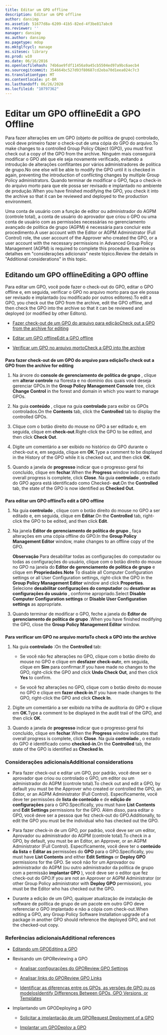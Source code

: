 ```yaml
---
title: Editar um GPO offline
description: Editar um GPO offline
author: dansimp
ms.assetid: 51677d8a-6209-41b5-82ed-4f3be817abc0
ms.reviewer: ''
manager: dansimp
ms.author: dansimp
ms.pagetype: mdop
ms.mktglfcycl: manage
ms.sitesec: library
ms.prod: w10
ms.date: 06/16/2016
ms.openlocfilehash: 74b6ae9fdf11456a9a45cb5504ed97a9bc6aecb4
ms.sourcegitcommit: 354664bc527d93f80687cd2eba70d1eea024c7c3
ms.translationtype: MT
ms.contentlocale: pt-BR
ms.lasthandoff: 06/26/2020
ms.locfileid: "10797362"
---
```

# <span data-ttu-id="336ba-103">Editar um GPO offline</span><span class="sxs-lookup"><span data-stu-id="336ba-103">Edit a GPO Offline</span></span>


<span data-ttu-id="336ba-104">Para fazer alterações em um GPO (objeto de política de grupo) controlado, você deve primeiro fazer o check-out de uma cópia do GPO do arquivo.</span><span class="sxs-lookup"><span data-stu-id="336ba-104">To make changes to a controlled Group Policy Object (GPO), you must first check out a copy of the GPO from the archive.</span></span> <span data-ttu-id="336ba-105">Ninguém mais conseguirá modificar o GPO até que ele seja novamente verificado, evitando a introdução de alterações conflitantes por vários administradores de política de grupo.</span><span class="sxs-lookup"><span data-stu-id="336ba-105">No one else will be able to modify the GPO until it is checked in again, preventing the introduction of conflicting changes by multiple Group Policy administrators.</span></span> <span data-ttu-id="336ba-106">Quando terminar de modificar o GPO, faça o check-in do arquivo morto para que ele possa ser revisado e implantado no ambiente de produção.</span><span class="sxs-lookup"><span data-stu-id="336ba-106">When you have finished modifying the GPO, you check it into the archive so that it can be reviewed and deployed to the production environment.</span></span>

<span data-ttu-id="336ba-107">Uma conta de usuário com a função de editor ou administrador do AGPM (controle total), a conta de usuário do aprovador que criou o GPO ou uma conta de usuário com as permissões necessárias no gerenciamento avançado de política de grupo (AGPM) é necessária para concluir este procedimento.</span><span class="sxs-lookup"><span data-stu-id="336ba-107">A user account with the Editor or AGPM Administrator (Full Control) role, the user account of the Approver who created the GPO, or a user account with the necessary permissions in Advanced Group Policy Management (AGPM) is required to complete this procedure.</span></span> <span data-ttu-id="336ba-108">Examine os detalhes em "considerações adicionais" neste tópico.</span><span class="sxs-lookup"><span data-stu-id="336ba-108">Review the details in "Additional considerations" in this topic.</span></span>

## <span data-ttu-id="336ba-109">Editando um GPO offline</span><span class="sxs-lookup"><span data-stu-id="336ba-109">Editing a GPO offline</span></span>


<span data-ttu-id="336ba-110">Para editar um GPO, você pode fazer o check-out do GPO, editar o GPO offline e, em seguida, verificar o GPO no arquivo morto para que ele possa ser revisado e implantado (ou modificado por outros editores).</span><span class="sxs-lookup"><span data-stu-id="336ba-110">To edit a GPO, you check out the GPO from the archive, edit the GPO offline, and then check the GPO into the archive so that it can be reviewed and deployed (or modified by other Editors).</span></span>

-   [<span data-ttu-id="336ba-111">Fazer check-out de um GPO do arquivo para edição</span><span class="sxs-lookup"><span data-stu-id="336ba-111">Check out a GPO from the archive for editing</span></span>](#bkmk-checkout)

-   [<span data-ttu-id="336ba-112">Editar um GPO offline</span><span class="sxs-lookup"><span data-stu-id="336ba-112">Edit a GPO offline</span></span>](#bkmk-edit)

-   [<span data-ttu-id="336ba-113">Verificar um GPO no arquivo morto</span><span class="sxs-lookup"><span data-stu-id="336ba-113">Check a GPO into the archive</span></span>](#bkmk-checkin)

### <a href="" id="bkmk-checkout"></a>

**<span data-ttu-id="336ba-114">Para fazer check-out de um GPO do arquivo para edição</span><span class="sxs-lookup"><span data-stu-id="336ba-114">To check out a GPO from the archive for editing</span></span>**

1.  <span data-ttu-id="336ba-115">Na árvore do **console de gerenciamento de política de grupo** , clique em **alterar controle** na floresta e no domínio dos quais você deseja gerenciar GPOs.</span><span class="sxs-lookup"><span data-stu-id="336ba-115">In the **Group Policy Management Console** tree, click **Change Control** in the forest and domain in which you want to manage GPOs.</span></span>

2.  <span data-ttu-id="336ba-116">Na guia **conteúdo** , clique na guia **controlado** para exibir os GPOs controlados.</span><span class="sxs-lookup"><span data-stu-id="336ba-116">On the **Contents** tab, click the **Controlled** tab to display the controlled GPOs.</span></span>

3.  <span data-ttu-id="336ba-117">Clique com o botão direito do mouse no GPO a ser editado e, em seguida, clique em **check-out**.</span><span class="sxs-lookup"><span data-stu-id="336ba-117">Right-click the GPO to be edited, and then click **Check Out**.</span></span>

4.  <span data-ttu-id="336ba-118">Digite um comentário a ser exibido no histórico do GPO durante o check-out e, em seguida, clique em **OK**.</span><span class="sxs-lookup"><span data-stu-id="336ba-118">Type a comment to be displayed in the History of the GPO while it is checked out, and then click **OK**.</span></span>

5.  <span data-ttu-id="336ba-119">Quando a janela de **progresso** indicar que o progresso geral foi concluído, clique em **fechar**.</span><span class="sxs-lookup"><span data-stu-id="336ba-119">When the **Progress** window indicates that overall progress is complete, click **Close**.</span></span> <span data-ttu-id="336ba-120">Na guia **controlado** , o estado do GPO agora está identificado como Checked- **out**.</span><span class="sxs-lookup"><span data-stu-id="336ba-120">On the **Controlled** tab, the state of the GPO is now identified as **Checked Out**.</span></span>

### <a href="" id="bkmk-edit"></a>

**<span data-ttu-id="336ba-121">Para editar um GPO offline</span><span class="sxs-lookup"><span data-stu-id="336ba-121">To edit a GPO offline</span></span>**

1.  <span data-ttu-id="336ba-122">Na guia **controlado** , clique com o botão direito do mouse no GPO a ser editado e, em seguida, clique em **Editar**.</span><span class="sxs-lookup"><span data-stu-id="336ba-122">On the **Controlled** tab, right-click the GPO to be edited, and then click **Edit**.</span></span>

2.  <span data-ttu-id="336ba-123">Na janela **Editor de gerenciamento de política de grupo** , faça alterações em uma cópia offline do GPO.</span><span class="sxs-lookup"><span data-stu-id="336ba-123">In the **Group Policy Management Editor** window, make changes to an offline copy of the GPO.</span></span>

    <span data-ttu-id="336ba-124">**Observação**  Para desabilitar todas as configurações do computador ou todas as configurações do usuário, clique com o botão direito do mouse no GPO na janela do **Editor de gerenciamento de política de grupo** e clique em **Propriedades**.</span><span class="sxs-lookup"><span data-stu-id="336ba-124">**Note** To disable all Computer Configuration settings or all User Configuration settings, right-click the GPO in the **Group Policy Management Editor** window and click **Properties**.</span></span> <span data-ttu-id="336ba-125">Selecione **desabilitar configurações do computador** ou **desativar as configurações do usuário** , conforme apropriado.</span><span class="sxs-lookup"><span data-stu-id="336ba-125">Select **Disable Computer Configuration settings** or **Disable User Configuration settings** as appropriate.</span></span>

     

3.  <span data-ttu-id="336ba-126">Quando terminar de modificar o GPO, feche a janela do **Editor de gerenciamento de política de grupo** .</span><span class="sxs-lookup"><span data-stu-id="336ba-126">When you have finished modifying the GPO, close the **Group Policy Management Editor** window.</span></span>

### <a href="" id="bkmk-checkin"></a>

**<span data-ttu-id="336ba-127">Para verificar um GPO no arquivo morto</span><span class="sxs-lookup"><span data-stu-id="336ba-127">To check a GPO into the archive</span></span>**

1.  <span data-ttu-id="336ba-128">Na guia **controlado** :</span><span class="sxs-lookup"><span data-stu-id="336ba-128">On the **Controlled** tab:</span></span>

    -   <span data-ttu-id="336ba-129">Se você não fez alterações no GPO, clique com o botão direito do mouse no GPO e clique em **desfazer check-out**e, em seguida, clique em **Sim** para confirmar.</span><span class="sxs-lookup"><span data-stu-id="336ba-129">If you have made no changes to the GPO, right-click the GPO and click **Undo Check Out**, and then click **Yes** to confirm.</span></span>

    -   <span data-ttu-id="336ba-130">Se você fez alterações no GPO, clique com o botão direito do mouse no GPO e clique em **fazer check-in**.</span><span class="sxs-lookup"><span data-stu-id="336ba-130">If you have made changes to the GPO, right-click the GPO and click **Check In**.</span></span>

2.  <span data-ttu-id="336ba-131">Digite um comentário a ser exibido na trilha de auditoria do GPO e clique em **OK**.</span><span class="sxs-lookup"><span data-stu-id="336ba-131">Type a comment to be displayed in the audit trail of the GPO, and then click **OK**.</span></span>

3.  <span data-ttu-id="336ba-132">Quando a janela de **progresso** indicar que o progresso geral foi concluído, clique em **fechar**.</span><span class="sxs-lookup"><span data-stu-id="336ba-132">When the **Progress** window indicates that overall progress is complete, click **Close**.</span></span> <span data-ttu-id="336ba-133">Na guia **controlado** , o estado do GPO é identificado como **checked-in**.</span><span class="sxs-lookup"><span data-stu-id="336ba-133">On the **Controlled** tab, the state of the GPO is identified as **Checked In**.</span></span>

### <span data-ttu-id="336ba-134">Considerações adicionais</span><span class="sxs-lookup"><span data-stu-id="336ba-134">Additional considerations</span></span>

-   <span data-ttu-id="336ba-135">Para fazer check-out e editar um GPO, por padrão, você deve ser o aprovador que criou ou controlado o GPO, um editor ou um administrador do AGPM (controle total).</span><span class="sxs-lookup"><span data-stu-id="336ba-135">To check out and edit a GPO, by default you must be the Approver who created or controlled the GPO, an Editor, or an AGPM Administrator (Full Control).</span></span> <span data-ttu-id="336ba-136">Especificamente, você deve ter permissões de **lista de conteúdo** e de **edição de configurações** para o GPO.</span><span class="sxs-lookup"><span data-stu-id="336ba-136">Specifically, you must have **List Contents** and **Edit Settings** permissions for the GPO.</span></span> <span data-ttu-id="336ba-137">Além disso, para editar o GPO, você deve ser a pessoa que fez check-out do GPO.</span><span class="sxs-lookup"><span data-stu-id="336ba-137">Additionally, to edit the GPO you must be the individual who has checked out the GPO.</span></span>

-   <span data-ttu-id="336ba-138">Para fazer check-in de um GPO, por padrão, você deve ser um editor, Aprovador ou administrador do AGPM (controle total).</span><span class="sxs-lookup"><span data-stu-id="336ba-138">To check in a GPO, by default, you must be an Editor, an Approver, or an AGPM Administrator (Full Control).</span></span> <span data-ttu-id="336ba-139">Especificamente, você deve ter o **conteúdo da lista** e **Editar as** permissões do **GPO** para o GPO.</span><span class="sxs-lookup"><span data-stu-id="336ba-139">Specifically, you must have **List Contents** and either **Edit Settings** or **Deploy GPO** permissions for the GPO.</span></span> <span data-ttu-id="336ba-140">Se você não for um Aprovador ou administrador do AGPM (ou outro administrador da política de grupo com a permissão **implantar GPO** ), você deve ser o editor que fez check-out do GPO.</span><span class="sxs-lookup"><span data-stu-id="336ba-140">If you are not an Approver or AGPM Administrator (or other Group Policy administrator with **Deploy GPO** permission), you must be the Editor who has checked out the GPO.</span></span>

-   <span data-ttu-id="336ba-141">Durante a edição de um GPO, qualquer atualização de instalação de software de política de grupo de um pacote em outro GPO deve referenciar o GPO implantado e não a cópia com check-out.</span><span class="sxs-lookup"><span data-stu-id="336ba-141">When editing a GPO, any Group Policy Software Installation upgrade of a package in another GPO should reference the deployed GPO, and not the checked-out copy.</span></span>

### <span data-ttu-id="336ba-142">Referências adicionais</span><span class="sxs-lookup"><span data-stu-id="336ba-142">Additional references</span></span>

-   [<span data-ttu-id="336ba-143">Editando um GPO</span><span class="sxs-lookup"><span data-stu-id="336ba-143">Editing a GPO</span></span>](editing-a-gpo-agpm30ops.md)

-   <span data-ttu-id="336ba-144">Revisando um GPO</span><span class="sxs-lookup"><span data-stu-id="336ba-144">Reviewing a GPO</span></span>

    -   [<span data-ttu-id="336ba-145">Analisar configurações do GPO</span><span class="sxs-lookup"><span data-stu-id="336ba-145">Review GPO Settings</span></span>](review-gpo-settings-agpm30ops.md)

    -   [<span data-ttu-id="336ba-146">Analisar links do GPO</span><span class="sxs-lookup"><span data-stu-id="336ba-146">Review GPO Links</span></span>](review-gpo-links-agpm30ops.md)

    -   [<span data-ttu-id="336ba-147">Identificar as diferenças entre os GPOs, as versões de GPO ou os modelos</span><span class="sxs-lookup"><span data-stu-id="336ba-147">Identify Differences Between GPOs, GPO Versions, or Templates</span></span>](identify-differences-between-gpos-gpo-versions-or-templates-agpm30ops.md)

-   <span data-ttu-id="336ba-148">Implantando um GPO</span><span class="sxs-lookup"><span data-stu-id="336ba-148">Deploying a GPO</span></span>

    -   [<span data-ttu-id="336ba-149">Solicitar a implantação de um GPO</span><span class="sxs-lookup"><span data-stu-id="336ba-149">Request Deployment of a GPO</span></span>](request-deployment-of-a-gpo-agpm30ops.md)

    -   [<span data-ttu-id="336ba-150">Implantar um GPO</span><span class="sxs-lookup"><span data-stu-id="336ba-150">Deploy a GPO</span></span>](deploy-a-gpo-agpm30ops.md)

 

 





